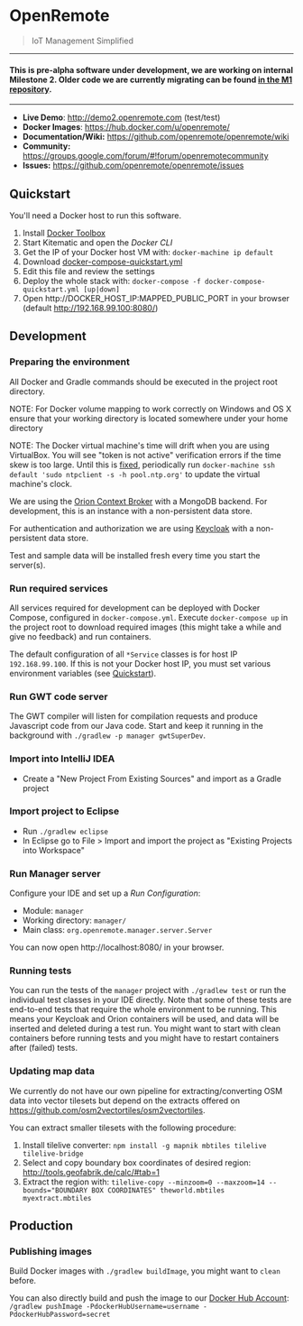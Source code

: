 # OpenRemote 
> IoT Management Simplified

---

####  This is pre-alpha software under development, we are working on internal Milestone 2. Older code we are currently migrating can be found [in the M1 repository](https://github.com/openremote/or-controller).

---

* **Live Demo**: http://demo2.openremote.com (test/test)
* **Docker Images**: https://hub.docker.com/u/openremote/
* **Documentation/Wiki:** https://github.com/openremote/openremote/wiki
* **Community:** https://groups.google.com/forum/#!forum/openremotecommunity
* **Issues:** https://github.com/openremote/openremote/issues

## Quickstart

You'll need a Docker host to run this software.

1. Install [Docker Toolbox](https://www.docker.com/products/overview#/docker_toolbox)
1. Start Kitematic and open the *Docker CLI*
1. Get the IP of your Docker host VM with: `docker-machine ip default`
1. Download [docker-compose-quickstart.yml](https://raw.githubusercontent.com/openremote/openremote/master/docker-compose-quickstart.yml)
1. Edit this file and review the settings
1. Deploy the whole stack with: `docker-compose -f docker-compose-quickstart.yml [up|down]`
1. Open http://DOCKER_HOST_IP:MAPPED_PUBLIC_PORT in your browser (default http://192.168.99.100:8080/)

## Development

### Preparing the environment

All Docker and Gradle commands should be executed in the project root directory.

NOTE: For Docker volume mapping to work correctly on Windows and OS X ensure that your working directory is located somewhere under your home directory

NOTE: The Docker virtual machine's time will drift when you are using VirtualBox. You will see "token is not active" verification errors if the time skew is too large. Until this is [fixed](https://github.com/boot2docker/boot2docker/issues/69), periodically run `docker-machine ssh default 'sudo ntpclient -s -h pool.ntp.org'` to update the virtual machine's clock.

We are using the [Orion Context Broker](https://fiware-orion.readthedocs.org/en/develop/) with a MongoDB backend. For development, this is an instance with a non-persistent data store.

For authentication and authorization we are using [Keycloak](http://keycloak.jboss.org/) with a non-persistent data store.

Test and sample data will be installed fresh every time you start the server(s).

### Run required services

All services required for development can be deployed with Docker Compose, configured in `docker-compose.yml`. Execute `docker-compose up` in the project root to download required images (this might take a while and give no feedback) and run containers.

The default configuration of all `*Service` classes is for host IP `192.168.99.100`. If this is not your Docker host IP, you must set various environment variables (see [Quickstart](https://raw.githubusercontent.com/openremote/openremote/master/docker-compose-quickstart.yml)).

### Run GWT code server

The GWT compiler will listen for compilation requests and produce Javascript code from our Java code. Start and keep it running in the background with `./gradlew -p manager gwtSuperDev`.

### Import into IntelliJ IDEA

- Create a "New Project From Existing Sources" and import as a Gradle project

### Import project to Eclipse

- Run `./gradlew eclipse`
- In Eclipse go to File > Import and import the project as "Existing Projects into Workspace"

### Run Manager server

Configure your IDE and set up a *Run Configuration*:

- Module: `manager`
- Working directory: `manager/`
- Main class: `org.openremote.manager.server.Server`

You can now open http://localhost:8080/ in your browser.

### Running tests

You can run the tests of the `manager` project with `./gradlew test` or run the individual test classes in your IDE directly. Note that some of these tests are end-to-end tests that require the whole environment to be running. This means your Keycloak and Orion containers will be used, and data will be inserted and deleted during a test run. You might want to start with clean containers before running tests and you might have to restart containers after (failed) tests.

### Updating map data

We currently do not have our own pipeline for extracting/converting OSM data into vector tilesets but depend on the extracts offered on https://github.com/osm2vectortiles/osm2vectortiles.

You can extract smaller tilesets with the following procedure:

1. Install tilelive converter: 
    `npm install -g mapnik mbtiles tilelive tilelive-bridge`
1. Select and copy boundary box coordinates of desired region: 
    http://tools.geofabrik.de/calc/#tab=1 
1. Extract the region with: 
    `tilelive-copy --minzoom=0 --maxzoom=14 --bounds="BOUNDARY BOX COORDINATES" theworld.mbtiles myextract.mbtiles`

## Production

### Publishing images


Build Docker images with `./gradlew buildImage`, you might want to `clean` before.

You can also directly build and push the image to our [Docker Hub Account](https://hub.docker.com/u/openremote/): `/gradlew pushImage -PdockerHubUsername=username -PdockerHubPassword=secret`
